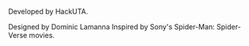 Developed by HackUTA.
 
Designed by Dominic Lamanna 
Inspired by Sony's Spider-Man: Spider-Verse movies.
